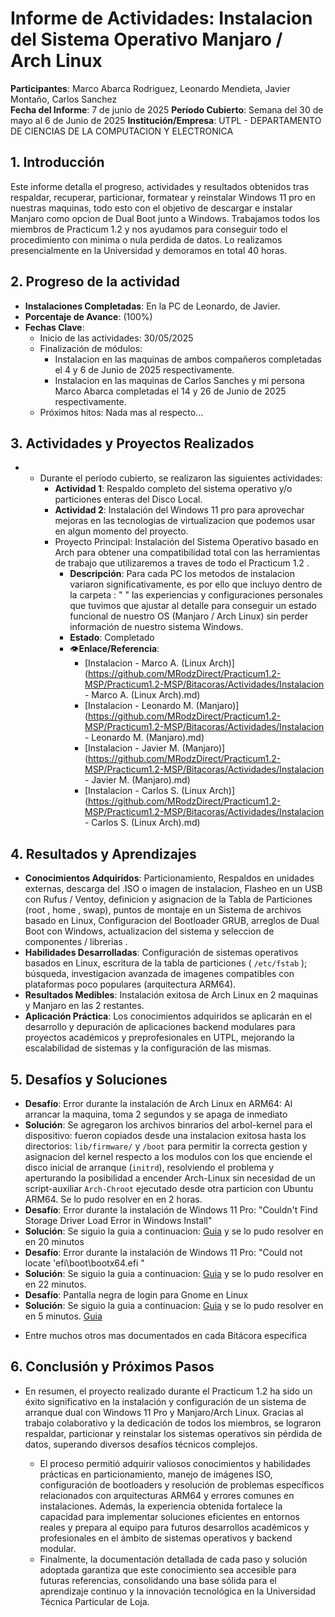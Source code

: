 # Informe de Actividades: Instalacion del Sistema Operativo Manjaro / Arch Linux

**Participantes**: Marco Abarca Rodriguez, Leonardo Mendieta, Javier Montaño, Carlos Sanchez  
**Fecha del Informe**: 7 de junio de 2025
**Período Cubierto**: Semana del 30 de mayo al 6 de Junio de 2025
**Institución/Empresa**: UTPL - DEPARTAMENTO DE CIENCIAS DE LA COMPUTACION Y ELECTRONICA

## 1. Introducción

Este informe detalla el progreso, actividades y resultados obtenidos tras respaldar, recuperar, particionar, formatear y reinstalar Windows 11 pro en nuestras maquinas, todo esto con el objetivo de descargar e instalar Manjaro como opcion de  Dual Boot junto a Windows. Trabajamos todos los miembros de Practicum 1.2 y nos ayudamos para conseguir todo el procedimiento con minima o nula perdida de datos. Lo realizamos presencialmente en la Universidad y demoramos en total 40 horas.

## 2. Progreso de la actividad

- **Instalaciones Completadas**: En la PC de Leonardo, de Javier.  
- **Porcentaje de Avance**: (100%)
- **Fechas Clave**:  
  - Inicio de las actividades: 30/05/2025
  - Finalización de módulos: 
    - Instalacion en las maquinas de ambos compañeros completadas el 4 y 6 de Junio de 2025 respectivamente.
    - Instalacion en las maquinas de Carlos Sanches y mi persona Marco Abarca completadas el 14 y 26 de Junio de 2025 respectivamente.
  - Próximos hitos: Nada mas al respecto...

## 3. Actividades y Proyectos Realizados

- - Durante el período cubierto, se realizaron las siguientes actividades:  
    - **Actividad 1**: Respaldo completo del sistema operativo y/o particiones enteras del Disco Local. 
    - **Actividad 2**: Instalación del Windows 11 pro para aprovechar mejoras en las tecnologias de virtualizacion que podemos usar en algun momento del proyecto.  
    - Proyecto Principal: Instalación del Sistema Operativo basado en Arch para obtener una compatibilidad total con las herramientas de trabajo que utilizaremos a traves de todo el Practicum 1.2 .  
      - **Descripción**: Para cada PC los metodos de instalacion variaron significativamente, es por ello que incluyo dentro de la carpeta : " " las experiencias y configuraciones personales que tuvimos que ajustar al detalle para conseguir un estado funcional de nuestro OS (Manjaro / Arch Linux) sin perder información de nuestro sistema Windows.
      - **Estado**: Completado
      - 👁️**Enlace/Referencia**:
        - [Instalacion - Marco A. (Linux Arch)](https://github.com/MRodzDirect/Practicum1.2-MSP/Practicum1.2-MSP/Bitacoras/Actividades/Instalacion - Marco A. (Linux Arch).md)
        - [Instalacion - Leonardo M. (Manjaro)](https://github.com/MRodzDirect/Practicum1.2-MSP/Practicum1.2-MSP/Bitacoras/Actividades/Instalacion - Leonardo M. (Manjaro).md)
        - [Instalacion - Javier M. (Manjaro)](https://github.com/MRodzDirect/Practicum1.2-MSP/Practicum1.2-MSP/Bitacoras/Actividades/Instalacion - Javier M. (Manjaro).md)
        - [Instalacion - Carlos S. (Linux Arch)](https://github.com/MRodzDirect/Practicum1.2-MSP/Practicum1.2-MSP/Bitacoras/Actividades/Instalacion - Carlos S. (Linux Arch).md)

## 4. Resultados y Aprendizajes

- **Conocimientos Adquiridos**: Particionamiento, Respaldos en unidades externas, descarga del .ISO o imagen de instalacion, Flasheo en un USB con Rufus / Ventoy, definicion y asignacion de la Tabla de Particiones (root , home , swap), puntos de montaje en un Sistema de archivos basado en Linux, Configuracion del Bootloader GRUB, arreglos de Dual Boot con Windows, actualizacion del sistema y seleccion de componentes / librerias .
- **Habilidades Desarrolladas**: Configuración de sistemas operativos basados en Linux, escritura de la tabla de particiones ( ``/etc/fstab``  ); búsqueda, investigacion avanzada de imagenes compatibles con plataformas poco populares (arquitectura ARM64).  
- **Resultados Medibles**: Instalación exitosa de Arch Linux en 2 maquinas y Manjaro en las 2 restantes.  
- **Aplicación Práctica**: Los conocimientos adquiridos se aplicarán en el desarrollo y depuración de aplicaciones backend modulares para proyectos académicos y preprofesionales en UTPL, mejorando la escalabilidad de sistemas y la configuración de las mismas.

## 5. Desafíos y Soluciones

- **Desafío**: Error durante la instalación de Arch Linux en ARM64: Al arrancar la maquina, toma 2 segundos y se apaga de inmediato
- **Solución**: Se agregaron los archivos binrarios del arbol-kernel para el dispositivo: fueron copiados desde una instalacion exitosa hasta los directorios: ``lib/firmware/`` y `/boot` para permitir la correcta gestion y asignacion del kernel respecto a los modulos con los que enciende el  disco inicial de arranque (``initrd``), resolviendo el problema y aperturando la posibilidad a encender Arch-Linux sin necesidad de un script-auxiliar ``Arch-Chroot`` ejecutado desde otra particion con Ubuntu ARM64.  Se lo pudo resolver en en 2 horas.
- **Desafío**: Error durante la instalación de Windows 11 Pro: "Couldn't Find Storage Driver Load Error in Windows Install"  
- **Solución**: Se siguio la guia a continuacion: [Guia](https://youtu.be/XwrjABFHaJ0)  y se lo pudo resolver en en 20 minutos
- **Desafío**: Error durante la instalación de Windows 11 Pro: "Could not locate 'efi\boot\bootx64.efi "  
- **Solución**: Se siguio la guia a continuacion: [Guia](https://youtu.be/lFqXK08DuhU)  y se lo pudo resolver en en 22 minutos.
- **Desafío**: Pantalla negra de login para Gnome en Linux
- **Solución**: Se siguio la guia a continuacion: [Guia](https://youtu.be/lFqXK08DuhU)  y se lo pudo resolver en en 5 minutos. [Guia](https://www.youtube.com/watch?v=dr5TdjIneFo)

* Entre muchos otros mas documentados en cada Bitácora especifica

## 6. Conclusión y Próximos Pasos

* En resumen, el proyecto realizado durante el Practicum 1.2 ha sido un éxito significativo en la instalación y configuración de un sistema de arranque dual con Windows 11 Pro y Manjaro/Arch Linux. Gracias al trabajo colaborativo y la dedicación de todos los miembros, se lograron respaldar, particionar y reinstalar los sistemas operativos sin pérdida de datos, superando diversos desafíos técnicos complejos.

  

  * El proceso permitió adquirir valiosos conocimientos y habilidades prácticas en particionamiento, manejo de imágenes ISO, configuración de bootloaders y resolución de problemas específicos relacionados con arquitecturas ARM64 y errores comunes en instalaciones. Además, la experiencia obtenida fortalece la capacidad para implementar soluciones eficientes en entornos reales y prepara al equipo para futuros desarrollos académicos y profesionales en el ámbito de sistemas operativos y backend modular.
  * Finalmente, la documentación detallada de cada paso y solución adoptada garantiza que este conocimiento sea accesible para futuras referencias, consolidando una base sólida para el aprendizaje continuo y la innovación tecnológica en la Universidad Técnica Particular de Loja.